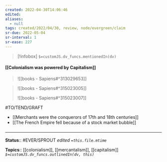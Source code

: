 ```yaml
---
created: 2022-04-30T14:06:46 
edited: 
aliases:
  - null
tags: created/2022/04/30, review, node/evergreen/claim
sr-due: 2022-05-04
sr-interval: 1
sr-ease: 227
---
```

> [!infobox]
`$=customJS.dv_funcs.mentionedIn(dv)`

#### [[Colonialism was powered by Capitalism]]


> ![[books - Sapiens#^313029653]]

> ![[books - Sapiens#^315023005]]
> 
> ![[books - Sapiens#^315023007]]


#TO/TEND/GRAFT 
- [[Merchants were the conquerors of 17th and 18th centuries]]
- [[The French Empire fell because of a stock market bubble]]

### <hr class="footnote"/>

**Status**:: #EVER/SPROUT
*edited `=this.file.mtime`*

**Topics**:: [[colonialism]], [[mercantalism]], [[capitalism]]
*`$=customJS.dv_funcs.outlinedIn(dv, this)`*
